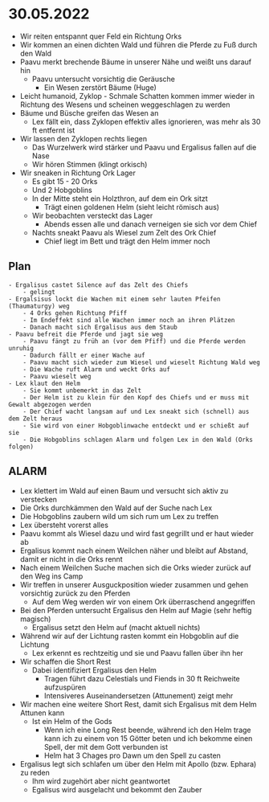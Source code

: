 # 30.05.2022
- Wir reiten entspannt quer Feld ein Richtung Orks
- Wir kommen an einen dichten Wald und führen die Pferde zu Fuß durch den Wald
- Paavu merkt brechende Bäume in unserer Nähe und weißt uns darauf hin
    - Paavu untersucht vorsichtig die Geräusche
        - Ein Wesen zerstört Bäume (Huge)
- Leicht humanoid, Zyklop
        - Schmale Schatten kommen immer wieder in Richtung des Wesens und scheinen weggeschlagen zu werden
- Bäume und Büsche greifen das Wesen an
    - Lex fällt ein, dass Zyklopen effektiv alles ignorieren, was mehr als 30 ft entfernt ist
- Wir lassen den Zyklopen rechts liegen
    - Das Wurzelwerk wird stärker und Paavu und Ergalisus fallen auf die Nase
    - Wir hören Stimmen (klingt orkisch)
- Wir sneaken in Richtung Ork Lager
    - Es gibt 15 - 20 Orks
    - Und 2 Hobgoblins
    - In der Mitte steht ein Holzthron, auf dem ein Ork sitzt
        - Trägt einen goldenen Helm (sieht leicht römisch aus)
    - Wir beobachten versteckt das Lager
        - Abends essen alle und danach verneigen sie sich vor dem Chief
    - Nachts sneakt Paavu als Wiesel zum Zelt des Ork Chief
        - Chief liegt im Bett und trägt den Helm immer noch

## Plan
    - Ergalisus castet Silence auf das Zelt des Chiefs
        - gelingt
    - Ergalsisus lockt die Wachen mit einem sehr lauten Pfeifen (Thaumaturgy) weg
        - 4 Orks gehen Richtung Pfiff
        - Im Endeffekt sind alle Wachen immer noch an ihren Plätzen
        - Danach macht sich Ergalisus aus dem Staub
    - Paavu befreit die Pferde und jagt sie weg
        - Paavu fängt zu früh an (vor dem Pfiff) und die Pferde werden unruhig
        - Dadurch fällt er einer Wache auf
        - Paavu macht sich wieder zum Wiesel und wieselt Richtung Wald weg
        - Die Wache ruft Alarm und weckt Orks auf
        - Paavu wieselt weg
    - Lex klaut den Helm
        - Sie kommt unbemerkt in das Zelt
        - Der Helm ist zu klein für den Kopf des Chiefs und er muss mit Gewalt abgezogen werden
        - Der Chief wacht langsam auf und Lex sneakt sich (schnell) aus dem Zelt heraus
        - Sie wird von einer Hobgoblinwache entdeckt und er schießt auf sie
        - Die Hobgoblins schlagen Alarm und folgen Lex in den Wald (Orks folgen)
## ALARM
- Lex klettert im Wald auf einen Baum und versucht sich aktiv zu verstecken
- Die Orks durchkämmen den Wald auf der Suche nach Lex
- Die Hobgoblins zaubern wild um sich rum um Lex zu treffen
- Lex übersteht vorerst alles
- Paavu kommt als Wiesel dazu und wird fast gegrillt und er haut wieder ab
- Ergalisus kommt nach einem Weilchen näher und bleibt auf Abstand, damit er nicht in die Orks rennt
- Nach einem Weilchen Suche machen sich die Orks wieder zurück auf den Weg ins Camp
- Wir treffen in unserer Ausguckposition wieder zusammen und gehen vorsichtig zurück zu den Pferden
    - Auf dem Weg werden wir von einem Ork überraschend angegriffen
- Bei den Pferden untersucht Ergalisus den Helm auf Magie (sehr heftig magisch)
    - Ergalisus setzt den Helm auf (macht aktuell nichts)
- Während wir auf der Lichtung rasten kommt ein Hobgoblin auf die Lichtung
    - Lex erkennt es rechtzeitig und sie und Paavu fallen über ihn her
- Wir schaffen die Short Rest
    - Dabei identifiziert Ergalisus den Helm
        - Tragen führt dazu Celestials und Fiends in 30 ft Reichweite aufzuspüren
        - Intensiveres Auseinandersetzen (Attunement) zeigt mehr
- Wir machen eine weitere Short Rest, damit sich Ergalisus mit dem Helm Attunen kann
    - Ist ein Helm of the Gods
        - Wenn ich eine Long Rest beende, während ich den Helm trage kann ich zu einem von 15 Götter beten und ich bekomme einen Spell, der mit dem Gott verbunden ist
        - Helm hat 3 Chages pro Dawn um den Spell zu casten
- Ergalisus legt sich schlafen um über den Helm mit Apollo (bzw. Ephara) zu reden
    - Ihm wird zugehört aber nicht geantwortet
    - Egalisus wird ausgelacht und bekommt den Zauber
